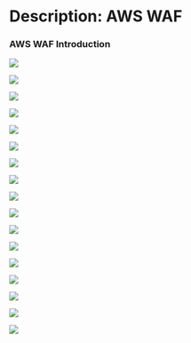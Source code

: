 # Description: AWS WAF

### AWS WAF Introduction
![](images/waf-01-threats.png)

![](images/waf-02-introduction.png)

![](images/waf-03-capabilities.png)

![](images/waf-04-cdn-or-alb.png)

![](images/waf-05-features.png)

![](images/waf-06-how-to-do.png)

![](images/waf-07-new-features.png)

![](images/waf-08-concepts.png)

![](images/waf-09-owasp-rules.png)

![](images/waf-10-managed-rules.png)

![](images/waf-11-managed-rules-benefits.png)

![](images/waf-12-honey-pot-url.png)

![](images/waf-13-whitelisting.png)

![](images/waf-14-blacklisting.png)

![](images/waf-15-dashboard.png)

![](images/waf-16-requests-logs.png)

![](images/waf-17-incidents-reports-and-soc.png)
